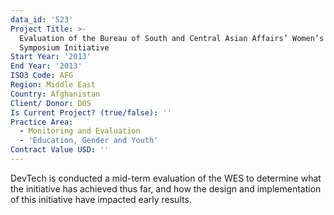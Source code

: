 ```yaml
---
data_id: '523'
Project Title: >-
  Evaluation of the Bureau of South and Central Asian Affairs’ Women’s Economic
  Symposium Initiative
Start Year: '2013'
End Year: '2013'
ISO3 Code: AFG
Region: Middle East
Country: Afghanistan
Client/ Donor: DOS
Is Current Project? (true/false): ''
Practice Area:
  - Monitoring and Evaluation
  - 'Education, Gender and Youth'
Contract Value USD: ''
---
```

DevTech is conducted a mid-term evaluation of the WES to determine what the initiative has achieved thus far, and how the design and implementation of this initiative have impacted early results.